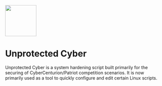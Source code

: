 <img src="https://github.com/user-attachments/assets/ec5d3a19-0001-470e-8397-e40149cf59e6" width="100"/>

# Unprotected Cyber
Unprotected Cyber is a system hardening script built primarily for the securing of CyberCenturion/Patriot competition scenarios. It is now primarily used as a tool to quickly configure and edit certain Linux scripts. 

